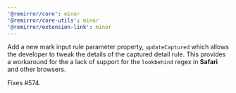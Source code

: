 ```yaml
---
'@remirror/core': minor
'@remirror/core-utils': minor
'@remirror/extension-link': minor
---
```


Add a new mark input rule parameter property, `updateCaptured` which allows the developer to tweak the details of the captured detail rule. This provides a workaround for the a lack of support for the `lookbehind` regex in **Safari** and other browsers.

Fixes #574.
